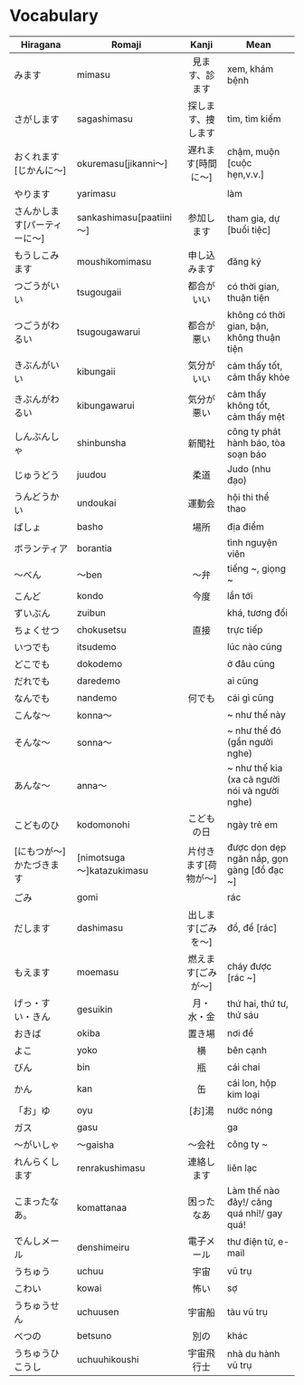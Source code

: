# Vocabulary

|Hiragana   | Romaji | Kanji | Mean |
|-----------|--------|:-----:|------|
| みます| mimasu| 見ます、診ます | xem, khám bệnh
| さがします| sagashimasu| 探します、捜します| tìm, tìm kiếm
| おくれます[じかんに～]| okuremasu[jikanni～]| 遅れます[時間に～] | chậm, muộn [cuộc hẹn,v.v.]
| やります| yarimasu| | làm
| さんかします[パーティーに～]| sankashimasu[paatiini～]| 参加します| tham gia, dự [buổi tiệc]
| もうしこみます| moushikomimasu| 申し込みます| đăng ký
| つごうがいい| tsugougaii| 都合が  いい | có thời gian, thuận tiện
| つごうがわるい| tsugougawarui| 都合が  悪い | không có thời gian, bận, không thuận tiện
| きぶんがいい| kibungaii| 気分がいい | cảm thấy tốt, cảm thấy khỏe
| きぶんがわるい| kibungawarui| 気分が悪い | cảm thấy không tốt, cảm thấy mệt
| しんぶんしゃ| shinbunsha| 新聞社 | công ty phát hành báo, tòa soạn báo
| じゅうどう| juudou| 柔道 | Judo (nhu đạo)
| うんどうかい| undoukai| 運動会 | hội thi thể thao
| ばしょ| basho| 場所 | địa điểm
| ボランティア| borantia| | tình nguyện viên
| ～べん| ～ben| ～弁 | tiếng ~, giọng ~
| こんど| kondo| 今度 | lần tới 
| ずいぶん| zuibun| | khá, tương đối
| ちょくせつ| chokusetsu| 直接 | trực tiếp
| いつでも| itsudemo| | lúc nào cũng
| どこでも| dokodemo| | ở đâu cũng
| だれでも| daredemo| | ai cũng
| なんでも| nandemo| 何でも | cái gì cũng
| こんな～| konna～| | ~ như thế này
| そんな～| sonna～| | ~ như thế đó (gần người nghe)
| あんな～| anna～| | ~ như thế kia (xa cả người nói và người nghe)
| こどものひ| kodomonohi| こどもの日| ngày trẻ em
| [にもつが～]かたづきます| [nimotsuga～]katazukimasu| 片付きます[荷物が～] | được dọn dẹp ngăn nắp, gọn gàng [đồ đạc ~]
| ごみ| gomi| | rác
| だします| dashimasu| 出します[ごみを～] | đổ, để [rác]
| もえます| moemasu| 燃えます[ごみが～]| cháy được [rác ~]
| げっ・すい・きん| gesuikin| 月・水・金 | thứ hai, thứ tư, thứ sáu
| おきば| okiba| 置き場 | nơi để 
| よこ| yoko| 横 | bên cạnh
| びん| bin| 瓶| cái chai
| かん| kan| 缶| cái lon, hộp kim loại
| 「お」ゆ| oyu| [お]湯| nước nóng
| ガス| gasu| | ga
| ～がいしゃ| ～gaisha| ～会社 | công ty ~
| れんらくします| renrakushimasu| 連絡します| liên lạc
| こまったなあ。| komattanaa| 困ったなあ| Làm thế nào đây!/ căng quá nhỉ!/ gay quá!
| でんしメール| denshimeiru| 電子メール | thư điện tử, e-mail
| うちゅう| uchuu| 宇宙| vũ trụ
| こわい| kowai| 怖い| sợ
| うちゅうせん| uchuusen| 宇宙船 | tàu vũ trụ
| べつの| betsuno| 別の | khác
| うちゅうひこうし| uchuuhikoushi| 宇宙飛行士 | nhà du hành vũ trụ
